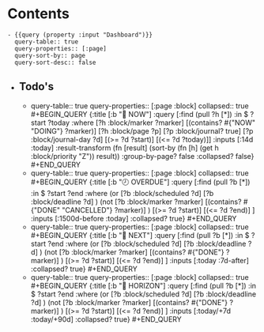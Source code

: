 # Contents
	- {{query (property :input "Dashboard")}}
	  query-table:: true
	  query-properties:: [:page]
	  query-sort-by:: page
	  query-sort-desc:: false
- ## Todo's
	- query-table:: true
	  query-properties:: [:page :block]
	  collapsed:: true
	  #+BEGIN_QUERY
	  {:title [:b "🔨 NOW"]
	  :query [:find (pull ?h [*])
	       :in $ ?start ?today
	       :where
	       [?h :block/marker ?marker]
	       [(contains? #{"NOW" "DOING"} ?marker)]
	       [?h :block/page ?p]
	       [?p :block/journal? true]
	       [?p :block/journal-day ?d]
	       [(>= ?d ?start)]
	       [(<= ?d ?today)]]
	  :inputs [:14d :today]
	  :result-transform (fn [result]
	                   (sort-by (fn [h]
	                              (get h :block/priority "Z")) result))
	  :group-by-page? false
	  :collapsed? false}
	  #+END_QUERY
	- query-table:: true
	  query-properties:: [:page :block]
	  collapsed:: true
	  #+BEGIN_QUERY
	  {:title [:b "🕗 OVERDUE"]
	  :query [:find (pull ?b [*])
	        :in $ ?start ?end
	        :where
	        (or 
	          [?b :block/scheduled ?d] 
	          [?b :block/deadline ?d]
	        )
	        (not
	          [?b :block/marker ?marker] 
	          [(contains? #{"DONE" "CANCELLED"} ?marker)]
	        )
	        [(>= ?d ?start)]
	        [(<= ?d ?end)]
	  ]
	  :inputs [:1500d-before :today]
	  :collapsed? true}
	  #+END_QUERY
	- query-table:: true
	  query-properties:: [:page :block]
	  collapsed:: true
	  #+BEGIN_QUERY
	  {:title [:b "📅 NEXT"]
	  :query [:find (pull ?b [*])
	        :in $ ?start ?end
	        :where
	        (or 
	          [?b :block/scheduled ?d] 
	          [?b :block/deadline ?d]
	        )
	        (not
	          [?b :block/marker ?marker] 
	          [(contains? #{"DONE"} ?marker)]
	        )
	        [(>= ?d ?start)]
	        [(<= ?d ?end)]
	  ]
	  :inputs [:today :7d-after]
	  :collapsed? true}
	  #+END_QUERY
	- query-table:: true
	  query-properties:: [:page :block]
	  collapsed:: true
	  #+BEGIN_QUERY
	  {:title [:b "🔭 HORIZON"]
	  :query [:find (pull ?b [*])
	        :in $ ?start ?end
	        :where
	        (or 
	          [?b :block/scheduled ?d] 
	          [?b :block/deadline ?d]
	        )
	        (not
	          [?b :block/marker ?marker] 
	          [(contains? #{"DONE"} ?marker)]
	        )
	        [(>= ?d ?start)]
	        [(<= ?d ?end)]
	  ]
	  :inputs [:today/+7d  :today/+90d]
	  :collapsed? true}
	  #+END_QUERY

